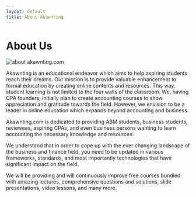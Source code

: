 ```yaml
---
layout: default
title: About Akawnting
---
```


<div class="post">
	<h1 class="pageTitle">About Us</h1>
	<img alt="about akawnting.com" src="https://lh3.googleusercontent.com/ZzLchGqKktEdBzsb1-LBf-4oIwDteGrrtC4v3tbF1rywA7ONqDO8BTc2CSmeZp0Igc_gWpLWJYSKuAsLBVjNboRZ7yrRLvor7Ds0n91c6SnJWtE1QiCdEbEYRPmni1dZoaReNNtEZ4W1zuQzOdurDKWPQ1dgpzHAKWKWhOoliiCClErEcHsHO8cZooVO0uZxacz-ri6krH12QBbRRcZKV-V3suuzen0mn4pjt791Jkne286gJuyG_htpEmk_iSbIE_tOkGBUcoaBsH13ACDD6-k3FuSs3HduO4KBcUeyXgxAvbLDPEwo4jPyAnyaQglQc8o-aUC7mVRUHzgkiNRiJcAR70xQuqMXphTkhCl20njFRahSxwDTiv1tHZqx5vkhndXVlePE7vTIc8GCRiFzdWkD0zGdCrNpOBVvCzXXsJzOJLj_pbqHOSThhQXn388497ysppWzrU0e0ONlzlqwviHx8FO9xVENSnUMhVpWqzG3KGeLcT0LKfhZ6Bnxk0_28gU7qnizTeDzWexH_iAVuJIIiibc9Czj4f6HGE76E4TC-EqFpSk3SpVu7XbC_EKDOgnABvHe6ugfr97tZQ7XofErpG0IJq0s0iDKPWDezZG83ZdiFdI6n4b1thwQbC_uPBw4urLVzIeyAgxphrsmcrb8LBf2bmI=w1042-h625-no">
	<p><span class="dropcap">A</span>kawnting is an educational endeavor which aims to help aspiring students reach their dreams. Our mission is to provide valuable enhancement to formal education by creating online contents and resources. This way, student learning is not limited to the four walls of the classroom. We, having CPA founders, initially plan to create accounting courses to show appreciation and gratitude towards the field. However, we envision to be a leader in online education which expands beyond accounting and business.</p>
	<p>Akawnting.com is dedicated to providing ABM students, business students, reviewees, aspiring CPAs, and even business persons wanting to learn accounting the necessary knowledge and resources.</p>
	<p>We understand that in order to cope up with the ever changing landscape of the business and finance field, you need to be updated in various frameworks, standards, and most importantly technologies that have significant impact on the field.</p>
	<p>We will be providing and will continuously improve free courses bundled with amazing lectures, comprehensive questions and solutions, slide presentations, video lessons, and many more. </p>
</div>

